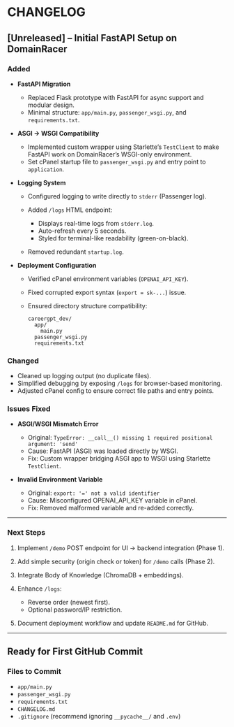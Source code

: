 # CHANGELOG

## **\[Unreleased] – Initial FastAPI Setup on DomainRacer**

### **Added**

* **FastAPI Migration**

  * Replaced Flask prototype with FastAPI for async support and modular design.
  * Minimal structure: `app/main.py`, `passenger_wsgi.py`, and `requirements.txt`.

* **ASGI → WSGI Compatibility**

  * Implemented custom wrapper using Starlette’s `TestClient` to make FastAPI work on DomainRacer’s WSGI-only environment.
  * Set cPanel startup file to `passenger_wsgi.py` and entry point to `application`.

* **Logging System**

  * Configured logging to write directly to `stderr` (Passenger log).
  * Added `/logs` HTML endpoint:

    * Displays real-time logs from `stderr.log`.
    * Auto-refresh every 5 seconds.
    * Styled for terminal-like readability (green-on-black).
  * Removed redundant `startup.log`.

* **Deployment Configuration**

  * Verified cPanel environment variables (`OPENAI_API_KEY`).
  * Fixed corrupted export syntax (`export = sk-...`) issue.
  * Ensured directory structure compatibility:

    ```
    careergpt_dev/
      app/
        main.py
      passenger_wsgi.py
      requirements.txt
    ```

### **Changed**

* Cleaned up logging output (no duplicate files).
* Simplified debugging by exposing `/logs` for browser-based monitoring.
* Adjusted cPanel config to ensure correct file paths and entry points.

### **Issues Fixed**

* **ASGI/WSGI Mismatch Error**

  * Original: `TypeError: __call__() missing 1 required positional argument: 'send'`
  * Cause: FastAPI (ASGI) was loaded directly by WSGI.
  * Fix: Custom wrapper bridging ASGI app to WSGI using Starlette `TestClient`.

* **Invalid Environment Variable**

  * Original: `export: '=' not a valid identifier`
  * Cause: Misconfigured OPENAI\_API\_KEY variable in cPanel.
  * Fix: Removed malformed variable and re-added correctly.

---

### **Next Steps**

1. Implement `/demo` POST endpoint for UI → backend integration (Phase 1).
2. Add simple security (origin check or token) for `/demo` calls (Phase 2).
3. Integrate Body of Knowledge (ChromaDB + embeddings).
4. Enhance `/logs`:

   * Reverse order (newest first).
   * Optional password/IP restriction.
5. Document deployment workflow and update `README.md` for GitHub.

---

## **Ready for First GitHub Commit**

### **Files to Commit**

* `app/main.py`
* `passenger_wsgi.py`
* `requirements.txt`
* `CHANGELOG.md`
* `.gitignore` (recommend ignoring `__pycache__/` and `.env`)

